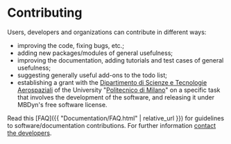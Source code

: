 ---
---

# Contributing

Users, developers and organizations can contribute in different ways:

- improving the code, fixing bugs, etc.; 
- adding new packages/modules of general usefulness; 
- improving the documentation, adding tutorials and test cases of general usefulness; 
- suggesting generally useful add-ons to the todo list; 
- establishing a grant with the 
  [Dipartimento di Scienze e Tecnologie Aerospaziali](https://www.aero.polimi.it/) 
  of the University "[Politecnico di Milano](https://www.polimi.it/)" on a specific task that involves the development of the software, and releasing it under MBDyn's free software license. 

Read this [FAQ]({{ "Documentation/FAQ.html" | relative_url }}) for guidelines to software/documentation contributions.
For further information [contact the developers](mailto:mbdyn@polimi.it).
